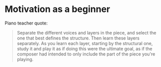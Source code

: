 # Motivation as a beginner

Piano teacher quote:

> Separate the different voices and layers in the piece, and select the one that best defines the structure. Then learn these layers separately. As you learn each layer, starting by the structural one, study it and play it as if doing this were the ultimate goal, as if the composer had intended to only include the part of the piece you're playing.
